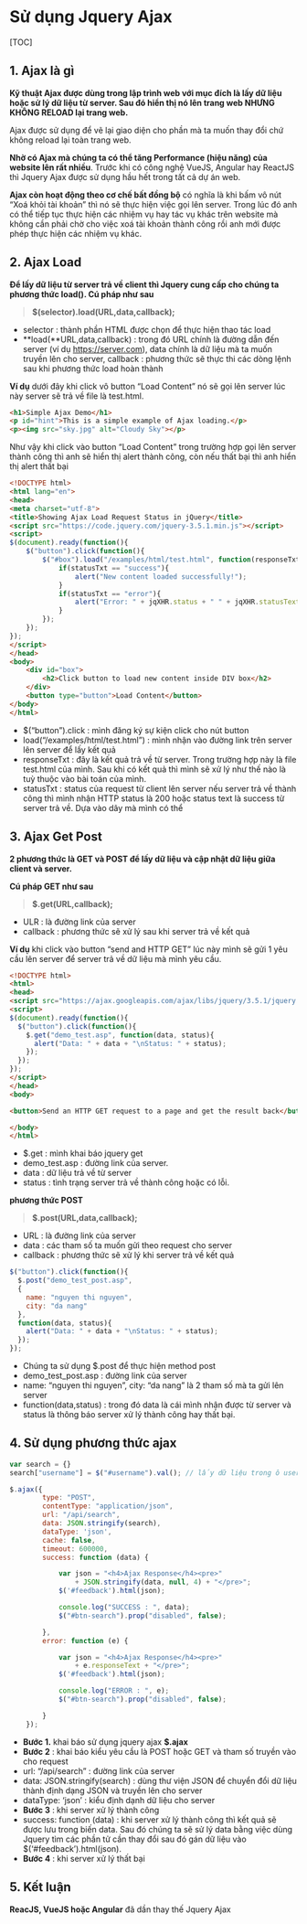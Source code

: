 # Sử dụng Jquery Ajax

[TOC]

## 1. Ajax là gì 

**Kỹ thuật Ajax được dùng trong lập trình web với mục đích là lấy dữ liệu hoặc sử lý dữ liệu từ server. Sau đó hiển thị nó lên trang web NHƯNG KHÔNG RELOAD lại trang web.**

Ajax được sử dụng để vẽ lại giao diện cho phần mà ta muốn thay đổi chứ không reload lại toàn trang web.

**Nhờ có Ajax mà chúng ta có thể tăng Performance (hiệu năng) của website lên rất nhiều**. Trước khi có công nghệ VueJS, Angular hay ReactJS thì Jquery Ajax được sử dụng hầu hết trong tất cả dự án web.

**Ajax còn hoạt động theo cơ chế bất đồng bộ** có nghĩa là khi bấm vô nút “Xoá khỏi tài khoản” thì nó sẽ thực hiện việc gọi lên server. Trong lúc đó anh có thể tiếp tục thực hiện các nhiệm vụ hay tác vụ khác trên website mà không cần phải chờ cho việc xoá tài khoản thành công rồi anh mới được phép thực hiện các nhiệm vụ khác.

## 2. Ajax Load 

**Để lấy dữ liệu từ server trả về client thì Jquery cung cấp cho chúng ta phương thức load(). Cú pháp như sau**

> **$(selector).load(URL,data,callback);**

- selector : thành phần HTML được chọn để thực hiện thao tác load
- **load(**URL,data,callback) : trong đó URL chính là đường dẫn đến server (ví dụ https://server.com), data chính là dữ liệu mà ta muốn truyền lên cho server, callback : phương thức sẽ thực thi các dòng lệnh sau khi phương thức load hoàn thành

**Ví dụ** dưới đây khi click vô button “Load Content” nó sẽ gọi lên server lúc này server sẽ trả về file là test.html.

```html
<h1>Simple Ajax Demo</h1>
<p id="hint">This is a simple example of Ajax loading.</p>
<p><img src="sky.jpg" alt="Cloudy Sky"></p>

```

Như vậy khi click vào button “Load Content” trong trường hợp gọi lên server thành công thì anh sẽ hiển thị alert thành công, còn nếu thất bại thì anh hiển thị alert thất bại

```html
<!DOCTYPE html>
<html lang="en">
<head>
<meta charset="utf-8">
<title>Showing Ajax Load Request Status in jQuery</title>
<script src="https://code.jquery.com/jquery-3.5.1.min.js"></script>
<script>
$(document).ready(function(){
    $("button").click(function(){
        $("#box").load("/examples/html/test.html", function(responseTxt, statusTxt, jqXHR){
            if(statusTxt == "success"){
                alert("New content loaded successfully!");
            }
            if(statusTxt == "error"){
                alert("Error: " + jqXHR.status + " " + jqXHR.statusText);
            }
        });
    });
});
</script>
</head>
<body>
    <div id="box">
        <h2>Click button to load new content inside DIV box</h2>
    </div>
    <button type="button">Load Content</button>
</body>
</html>
```

- $(“button”).click : mình đăng ký sự kiện click cho nút button
- load(“/examples/html/test.html”) : mình nhận vào đường link trên server lên server để lấy kết quả
- responseTxt : đây là kết quả trả về từ server. Trong trường hợp này là file test.html của mình. Sau khi có kết quả thì mình sẽ xử lý như thế nào là tuỳ thuộc vào bài toán của mình.
- statusTxt : status của request từ client lên server nếu server trả về thành công thì mình nhận HTTP status là 200 hoặc status text là success từ server trả về. Dựa vào dây mà mình có thể

## 3. Ajax Get Post 

**2 phương thức là GET và POST để lấy dữ liệu và cập nhật dữ liệu giữa client và server.**

**Cú pháp GET như sau**

> **$.get(URL,callback);**

- ULR : là đường link của server
- callback : phương thức sẽ xử lý sau khi server trả về kết quả

**Ví dụ** khi click vào button “send and HTTP GET” lúc này mình sẽ gửi 1 yêu cầu lên server để server trả về dữ liệu mà mình yêu cầu.

```html
<!DOCTYPE html>
<html>
<head>
<script src="https://ajax.googleapis.com/ajax/libs/jquery/3.5.1/jquery.min.js"></script>
<script>
$(document).ready(function(){
  $("button").click(function(){
    $.get("demo_test.asp", function(data, status){
      alert("Data: " + data + "\nStatus: " + status);
    });
  });
});
</script>
</head>
<body>

<button>Send an HTTP GET request to a page and get the result back</button>

</body>
</html>
```

- $.get : mình khai báo jquery get
- demo_test.asp : đường link của server.
- data : dữ liệu trả về từ server
- status : tình trạng server trả về thành công hoặc có lỗi.

**phương thức POST**

> **$.post(URL,data,callback);**

- URL : là đường link của server
- data : các tham số ta muốn gửi theo request cho server
- callback : phương thức sẽ xử lý khi server trả về kết quả

```js
$("button").click(function(){
  $.post("demo_test_post.asp",
  {
    name: "nguyen thi nguyen",
    city: "da nang"
  },
  function(data, status){
    alert("Data: " + data + "\nStatus: " + status);
  });
});
```

- Chúng ta sử dụng $.post để thực hiện method post
- demo_test_post.asp : đường link của server
- name: “nguyen thi nguyen”, city: “da nang” là 2 tham số mà ta gửi lên server
- function(data,status) : trong đó data là cái mình nhận được từ server và status là thông báo server xử lý thành công hay thất bại.

## 4. Sử dụng phương thức ajax 

```js
var search = {}
search["username"] = $("#username").val(); // lấy dữ liệu trong ô username và truyền lên cho server

$.ajax({
        type: "POST",
        contentType: "application/json",
        url: "/api/search",
        data: JSON.stringify(search),
        dataType: 'json',
        cache: false,
        timeout: 600000,
        success: function (data) {

            var json = "<h4>Ajax Response</h4><pre>"
                + JSON.stringify(data, null, 4) + "</pre>";
            $('#feedback').html(json);

            console.log("SUCCESS : ", data);
            $("#btn-search").prop("disabled", false);

        },
        error: function (e) {

            var json = "<h4>Ajax Response</h4><pre>"
                + e.responseText + "</pre>";
            $('#feedback').html(json);

            console.log("ERROR : ", e);
            $("#btn-search").prop("disabled", false);

        }
    });
```

- **Bước 1.** khai báo sử dụng jquery ajax **$.ajax** 
- **Bước 2** : khai báo kiểu yêu cầu là POST hoặc GET và tham số truyền vào cho request
- url: “/api/search” : đường link của server
- data: JSON.stringify(search) : dùng thư viện JSON để chuyển đổi dữ liệu thành định dạng JSON và truyền lên cho server
- dataType: ‘json’ : kiểu định dạnh dữ liệu cho server
- **Bước 3** : khi server xử lý thành công
- success: function (data) : khi server xử lý thành công thì kết quả sẽ được lưu trong biến data. Sau đó chúng ta sẽ sử lý data bằng việc dùng Jquery tìm các phần tử cần thay đổi sau đó gán dữ liệu vào $(‘#feedback’).html(json).
- **Bước 4** : khi server xử lý thất bại

## 5. Kết luận

**ReacJS, VueJS hoặc Angular** đã dần thay thế Jquery Ajax